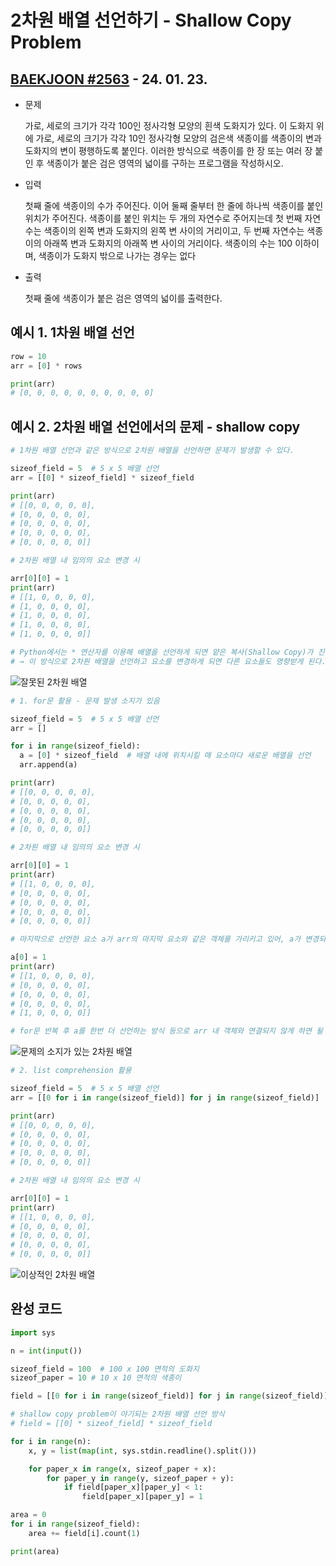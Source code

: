 # 2차원 배열 선언하기 - Shallow Copy Problem

## [BAEKJOON #2563](https://www.acmicpc.net/problem/2563) - 24. 01. 23.

* 문제

    가로, 세로의 크기가 각각 100인 정사각형 모양의 흰색 도화지가 있다. 이 도화지 위에 가로, 세로의 크기가 각각 10인 정사각형 모양의 검은색 색종이를 색종이의 변과 도화지의 변이 평행하도록 붙인다. 이러한 방식으로 색종이를 한 장 또는 여러 장 붙인 후 색종이가 붙은 검은 영역의 넓이를 구하는 프로그램을 작성하시오.

* 입력

    첫째 줄에 색종이의 수가 주어진다. 이어 둘째 줄부터 한 줄에 하나씩 색종이를 붙인 위치가 주어진다. 색종이를 붙인 위치는 두 개의 자연수로 주어지는데 첫 번째 자연수는 색종이의 왼쪽 변과 도화지의 왼쪽 변 사이의 거리이고, 두 번째 자연수는 색종이의 아래쪽 변과 도화지의 아래쪽 변 사이의 거리이다. 색종이의 수는 100 이하이며, 색종이가 도화지 밖으로 나가는 경우는 없다

* 출력

    첫째 줄에 색종이가 붙은 검은 영역의 넓이를 출력한다.



## 예시 1. 1차원 배열 선언

```python
row = 10
arr = [0] * rows

print(arr)
# [0, 0, 0, 0, 0, 0, 0, 0, 0, 0]
```

## 예시 2. 2차원 배열 선언에서의 문제 - shallow copy

```python
# 1차원 배열 선언과 같은 방식으로 2차원 배열을 선언하면 문제가 발생할 수 있다.

sizeof_field = 5  # 5 x 5 배열 선언
arr = [[0] * sizeof_field] * sizeof_field

print(arr)
# [[0, 0, 0, 0, 0],
# [0, 0, 0, 0, 0],
# [0, 0, 0, 0, 0],
# [0, 0, 0, 0, 0],
# [0, 0, 0, 0, 0]]

# 2차원 배열 내 임의의 요소 변경 시

arr[0][0] = 1
print(arr)
# [[1, 0, 0, 0, 0],
# [1, 0, 0, 0, 0],
# [1, 0, 0, 0, 0],
# [1, 0, 0, 0, 0],
# [1, 0, 0, 0, 0]]

# Python에서는 * 연산자를 이용해 배열을 선언하게 되면 얕은 복사(Shallow Copy)가 진행되어, 배열 내 요소들이 모두 같은 객체를 가리키게 된다.
# → 이 방식으로 2차원 배열을 선언하고 요소를 변경하게 되면 다른 요소들도 영향받게 된다.
```

![잘못된 2차원 배열](/TIL/directory/study/image/001-01.PNG)


```python
# 1. for문 활용 - 문제 발생 소지가 있음

sizeof_field = 5  # 5 x 5 배열 선언
arr = []

for i in range(sizeof_field):
  a = [0] * sizeof_field  # 배열 내에 위치시킬 매 요소마다 새로운 배열을 선언
  arr.append(a)

print(arr)
# [[0, 0, 0, 0, 0],
# [0, 0, 0, 0, 0],
# [0, 0, 0, 0, 0],
# [0, 0, 0, 0, 0],
# [0, 0, 0, 0, 0]]

# 2차원 배열 내 임의의 요소 변경 시

arr[0][0] = 1
print(arr)
# [[1, 0, 0, 0, 0],
# [0, 0, 0, 0, 0],
# [0, 0, 0, 0, 0],
# [0, 0, 0, 0, 0],
# [0, 0, 0, 0, 0]]

# 마지막으로 선언한 요소 a가 arr의 마지막 요소와 같은 객체를 가리키고 있어, a가 변경되면 arr의 마지막 요소도 같이 변경된다.

a[0] = 1
print(arr)
# [[1, 0, 0, 0, 0],
# [0, 0, 0, 0, 0],
# [0, 0, 0, 0, 0],
# [0, 0, 0, 0, 0],
# [1, 0, 0, 0, 0]]

# for문 반복 후 a를 한번 더 선언하는 방식 등으로 arr 내 객체와 연결되지 않게 하면 될 것.
```
![문제의 소지가 있는 2차원 배열](/TIL/directory/study/image/001-02.PNG)

```python
# 2. list comprehension 활용

sizeof_field = 5  # 5 x 5 배열 선언
arr = [[0 for i in range(sizeof_field)] for j in range(sizeof_field)]

print(arr)
# [[0, 0, 0, 0, 0],
# [0, 0, 0, 0, 0],
# [0, 0, 0, 0, 0],
# [0, 0, 0, 0, 0],
# [0, 0, 0, 0, 0]]

# 2차원 배열 내 임의의 요소 변경 시

arr[0][0] = 1
print(arr)
# [[1, 0, 0, 0, 0],
# [0, 0, 0, 0, 0],
# [0, 0, 0, 0, 0],
# [0, 0, 0, 0, 0],
# [0, 0, 0, 0, 0]]
```
![이상적인 2차원 배열](/TIL/directory/study/image/001-03.PNG)

## 완성 코드

```python
import sys

n = int(input())

sizeof_field = 100  # 100 x 100 면적의 도화지
sizeof_paper = 10 # 10 x 10 면적의 색종이

field = [[0 for i in range(sizeof_field)] for j in range(sizeof_field)]

# shallow copy problem이 야기되는 2차원 배열 선언 방식
# field = [[0] * sizeof_field] * sizeof_field

for i in range(n):
    x, y = list(map(int, sys.stdin.readline().split()))

    for paper_x in range(x, sizeof_paper + x):
        for paper_y in range(y, sizeof_paper + y):
            if field[paper_x][paper_y] < 1:
                field[paper_x][paper_y] = 1

area = 0
for i in range(sizeof_field):
    area += field[i].count(1)

print(area)
```